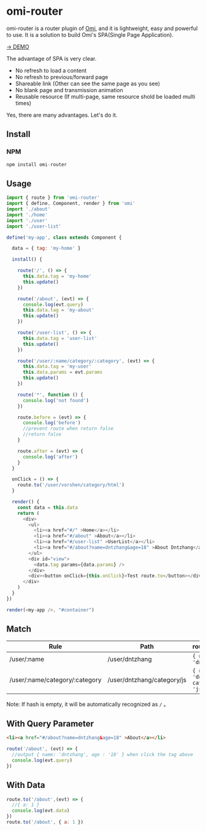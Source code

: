 # omi-router

omi-router is a router plugin of [Omi](https://tencent.github.io/omi/), and it is lightweight, easy and powerful to use. It is a solution to build Omi's SPA(Single Page Application).

[→ DEMO](https://tencent.github.io/omi/packages/omi-router/examples/spa/build/)

The advantage of SPA is very clear.

* No refresh to load a content
* No refresh to previous/forward page
* Shareable link (Other can see the same page as you see)
* No blank page and transmission animation
* Reusable resource (If multi-page, same resource shold be loaded multi times)

Yes, there are many advantages. Let's do it.


## Install


### NPM

```js
npm install omi-router
```

## Usage

```js
import { route } from 'omi-router'
import { define, Component, render } from 'omi'
import './about'
import './home'
import './user'
import './user-list'

define('my-app', class extends Component {

  data = { tag: 'my-home' }

  install() {

    route('/', () => {
      this.data.tag = 'my-home'
      this.update()
    })

    route('/about', (evt) => {
      console.log(evt.query)
      this.data.tag = 'my-about'
      this.update()
    })

    route('/user-list', () => {
      this.data.tag = 'user-list'
      this.update()
    })

    route('/user/:name/category/:category', (evt) => {
      this.data.tag = 'my-user'
      this.data.params = evt.params
      this.update()
    })

    route('*', function () {
      console.log('not found')
    })

    route.before = (evt) => {
      console.log('before')
      //prevent route when return false
      //return false
    }

    route.after = (evt) => {
      console.log('after')
    }
  }

  onClick = () => {
    route.to('/user/vorshen/category/html')
  }

  render() {
    const data = this.data
    return (
      <div>
        <ul>
          <li><a href="#/" >Home</a></li>
          <li><a href="#/about" >About</a></li>
          <li><a href="#/user-list" >UserList</a></li>
          <li><a href="#/about?name=dntzhang&age=18" >About Dntzhang</a></li>
        </ul>
        <div id="view">
          <data.tag params={data.params} />
        </div>
        <div><button onClick={this.onClick}>Test route.to</button></div>
      </div>
    )
  }
})

render(<my-app />, "#container")
```

## Match

| Rule | Path | route.params |
|---------|------|--------|
| /user/:name | /user/dntzhang | `{ name: 'dntzhang' }` |
| /user/:name/category/:category | /user/dntzhang/category/js | `{ name: 'dntzhang', category: 'js' }` |

Note: If hash is empty, it will be automatically recognized as `/` 。

## With Query Parameter

```html
<li><a href="#/about?name=dntzhang&age=18" >About</a></li>
```

```js
route('/about', (evt) => {
  //output { name: 'dntzhang', age : '18' } when click the tag above
  console.log(evt.query)
})
```

## With Data

```js
route.to('/about',(evt) => {
  //{ a: 1 }
  console.log(evt.data)
})
route.to('/about', { a: 1 })
```
